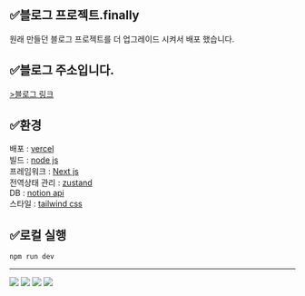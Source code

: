   
## ✅블로그 프로젝트.finally
원래 만들던 블로그 프로젝트를 더 업그레이드 시켜서 배포 했습니다.
  
## ✅블로그 주소입니다.
[>블로그 링크](https://finally-blog-n8jcmx0yu-paskals-projects-1991f502.vercel.app/)
  
## ✅환경
배포 : [vercel](https://vercel.com/)  
빌드 : [node js](https://nodejs.org/ko/about)  
프레임워크 : [Next js](https://vercel.com/frameworks/nextjs?utm_source=next_site&utm_medium=showcase_redesign&utm_campaign=hero_cta)  
전역상태 관리 : [zustand](https://zustand.docs.pmnd.rs/getting-started/introduction)  
DB : [notion api](https://developers.notion.com/)  
스타일 : [tailwind css](https://tailwindcss.com/docs/installation/using-vite)  
  
## ✅로컬 실행
```npm run dev```
  
  
***
<img src="https://img.shields.io/badge/-Next-transparent?logo=next.js&logoColor=white" margin="10px"/> <img src="https://img.shields.io/badge/-Node-transparent?logo=node.js&logoColor=white" /> <img src="https://img.shields.io/badge/-vercel-transparent?logo=vercel&logoColor=white" /> <img src="https://img.shields.io/badge/-notion-transparent?logo=notion&logoColor=white" />
